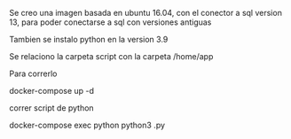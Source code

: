 Se creo una imagen basada en ubuntu 16.04, con el conector a sql version 13, para poder conectarse a sql con versiones antiguas

Tambien se instalo python en la version 3.9

Se relaciono la carpeta script con la carpeta /home/app

Para correrlo

docker-compose up -d

correr script de python

docker-compose exec python python3 <nombre del script>.py